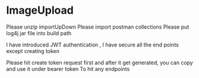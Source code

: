 # ImageUpload
Please unzip importUpDown
Please import postman collections
Please put log4j jar file into build path

I have introduced JWT authentication , I have secure all the end points except creating token

Please hit create token request first and after it get generated, you can copy and use it under bearer token 
To hit any endpoints
